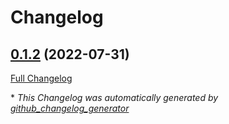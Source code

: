 # Changelog

## [0.1.2](https://github.com/buluma/ansible-role-ad_auth/tree/0.1.2) (2022-07-31)

[Full Changelog](https://github.com/buluma/ansible-role-ad_auth/compare/fa667e387305c49f58cff6332222e05c27b84f58...0.1.2)



\* *This Changelog was automatically generated by [github_changelog_generator](https://github.com/github-changelog-generator/github-changelog-generator)*
